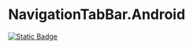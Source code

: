 # NavigationTabBar.Android

[![Static Badge](https://img.shields.io/badge/NuGet-NavigationTabBar.Android-blue)](https://www.nuget.org/packages/NavigationTabBar.Android/)
